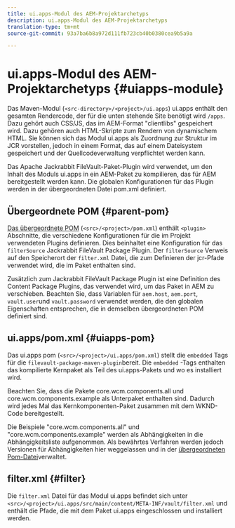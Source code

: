 ```yaml
---
title: ui.apps-Modul des AEM-Projektarchetyps
description: ui.apps-Modul des AEM-Projektarchetyps
translation-type: tm+mt
source-git-commit: 93a7ba6b8a972d111fb723cb40b0380cea9b5a9a

---
```



# ui.apps-Modul des AEM-Projektarchetyps {#uiapps-module}

Das Maven-Modul (`<src-directory>/<project>/ui.apps`) ui.apps enthält den gesamten Rendercode, der für die unten stehende Site benötigt wird `/apps`. Dazu gehört auch CSS/JS, das im AEM-Format &quot;clientlibs&quot; gespeichert wird. Dazu gehören auch HTML-Skripte zum Rendern von dynamischem HTML. Sie können sich das Modul ui.apps als Zuordnung zur Struktur im JCR vorstellen, jedoch in einem Format, das auf einem Dateisystem gespeichert und der Quellcodeverwaltung verpflichtet werden kann. 

Das Apache Jackrabbit FileVault-Paket-Plugin wird verwendet, um den Inhalt des Moduls ui.apps in ein AEM-Paket zu kompilieren, das für AEM bereitgestellt werden kann. Die globalen Konfigurationen für das Plugin werden in der übergeordneten Datei pom.xml definiert.

## Übergeordnete POM {#parent-pom}

[Das übergeordnete POM](overview.md#parent-pom) (`<src>/<project>/pom.xml`) enthält `<plugin>` Abschnitte, die verschiedene Konfigurationen für die im Projekt verwendeten Plugins definieren. Dies beinhaltet eine Konfiguration für das `filterSource` Jackrabbit FileVault Package Plugin. Der `filterSource` Verweis auf den Speicherort der `filter.xml` Datei, die zum Definieren der jcr-Pfade verwendet wird, die im Paket enthalten sind.

Zusätzlich zum Jackrabbit FileVault Package Plugin ist eine Definition des Content Package Plugins, das verwendet wird, um das Paket in AEM zu verschieben. Beachten Sie, dass Variablen für `aem.host`, `aem.port`, `vault.user`und `vault.password` verwendet werden, die den globalen Eigenschaften entsprechen, die in demselben übergeordneten POM definiert sind.

## ui.apps/pom.xml {#uiapps-pom}

Das ui.apps pom (`<src>/<project>/ui.apps/pom.xml`) stellt die `embedded` Tags für die `filevault-package-maven-plugin`bereit. Die `embedded` -Tags enthalten das kompilierte Kernpaket als Teil des ui.apps-Pakets und wo es installiert wird.

Beachten Sie, dass die Pakete core.wcm.components.all und core.wcm.components.example als Unterpaket enthalten sind. Dadurch wird jedes Mal das Kernkomponenten-Paket zusammen mit dem WKND-Code bereitgestellt.

Die Beispiele &quot;core.wcm.components.all&quot; und &quot;core.wcm.components.example&quot; werden als Abhängigkeiten in die Abhängigkeitsliste aufgenommen. Als bewährtes Verfahren werden jedoch Versionen für Abhängigkeiten hier weggelassen und in der [übergeordneten Pom-Datei](overview.md#core-components)verwaltet.

## filter.xml {#filter}

Die `filter.xml` Datei für das Modul ui.apps befindet sich unter `<src>/<project>/ui.apps/src/main/content/META-INF/vault/filter.xml` und enthält die Pfade, die mit dem Paket ui.apps eingeschlossen und installiert werden.
